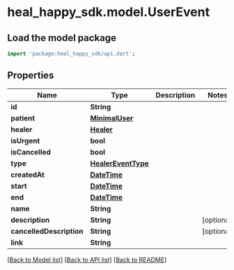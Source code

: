 # heal_happy_sdk.model.UserEvent

## Load the model package
```dart
import 'package:heal_happy_sdk/api.dart';
```

## Properties
Name | Type | Description | Notes
------------ | ------------- | ------------- | -------------
**id** | **String** |  |
**patient** | [**MinimalUser**](MinimalUser.md) |  |
**healer** | [**Healer**](Healer.md) |  |
**isUrgent** | **bool** |  |
**isCancelled** | **bool** |  |
**type** | [**HealerEventType**](HealerEventType.md) |  |
**createdAt** | [**DateTime**](DateTime.md) |  |
**start** | [**DateTime**](DateTime.md) |  |
**end** | [**DateTime**](DateTime.md) |  |
**name** | **String** |  |
**description** | **String** |  | [optional]
**cancelledDescription** | **String** |  | [optional]
**link** | **String** |  | 

[[Back to Model list]](../README.md#documentation-for-models) [[Back to API list]](../README.md#documentation-for-api-endpoints) [[Back to README]](../README.md)


